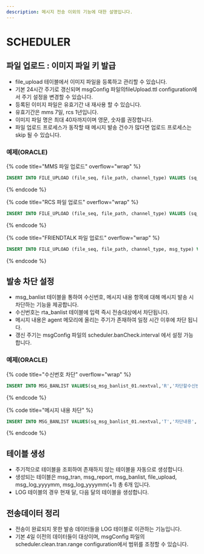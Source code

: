 ```yaml
---
description: 메시지 전송 이외의 기능에 대한 설명입니다.
---
```


# SCHEDULER

## 파일 업로드 : 이미지 파일 키 발급

* file\_upload 테이블에서 이미지 파일을 등록하고 관리할 수 있습니다.
* 기본 24시간 주기로 갱신되며 msgConfig 파일의fileUpload.ttl configuration에서 주기 설정을 변경할 수 있습니다.
* 등록된 이미지 파일은 유효기간 내 재사용 할 수 있습니다.
* 유효기간은 mms 7일, rcs 1년입니다.
* 이미지 파일 명은 최대 40자까지이며 영문, 숫자를 권장합니다.
* 파일 업로드 프로세스가 동작할 때 메시지 발송 건수가 많다면 업로드 프로세스는 skip 될 수 있습니다.

### **예제(ORACLE)**

{% code title="MMS 파일 업로드" overflow="wrap" %}
```sql
INSERT INTO FILE_UPLOAD (file_seq, file_path, channel_type) VALUES (sq_file_upload_01.nextval, 'C:\Infobank\OMNI-1.0.0\attach_file\mms/test.jpg', 'MMS');
```
{% endcode %}

{% code title="RCS 파일 업로드" overflow="wrap" %}
```sql
INSERT INTO FILE_UPLOAD (file_seq, file_path, channel_type) VALUES (sq_file_upload_01.nextval, 'C:\Infobank\OMNI-1.0.0\attach_file\rcs/test.jpg',  'RCS');
```
{% endcode %}

{% code title="FRIENDTALK 파일 업로드" overflow="wrap" %}
```sql
INSERT INTO FILE_UPLOAD (file_seq, file_path, channel_type, msg_type) VALUES ('sq_file_upload_01.nextval, 'C:\Infobank\OMNI-1.0.0\attach_file\/infobank_fi.jpg', 'FRIENDTALK', 'FI');
```
{% endcode %}

## 발송 차단 설정

* msg\_banlist 테이블을 통하여 수신번호, 메시지 내용 항목에 대해 메시지 발송 시 차단하는 기능을 제공합니다.
* 수신번호는 rta\_banlist 테이블에 입력 즉시 전송대상에서 차단됩니다.
* 메시지 내용은 agent 메모리에 올리는 주기가 존재하여 일정 시간 이후에 차단 됩니다.
* 갱신 주기는 msgConfig 파일의 scheduler.banCheck.interval 에서 설정 가능합니다.

### 예제(ORACLE)

{% code title="수신번호 차단" overflow="wrap" %}
```sql
INSERT INTO MSG_BANLIST VALUES(sq_msg_banlist_01.nextval,'R','차단할수신번호','Y');
```
{% endcode %}

{% code title="메시지 내용 차단" %}
```sql
INSERT INTO MSG_BANLIST VALUES(sq_msg_banlist_01.nextval,'T','차단내용','Y');
```
{% endcode %}

## 테이블 생성

* 주기적으로 테이블을 조회하여 존재하지 않는 테이블을 자동으로 생성합니다.
* 생성되는 테이블은 msg\_tran, msg\_report, msg\_banlist, file\_upload, msg\_log\_yyyymm, msg\_log\_yyyymm(+1) 총 6개 입니다.
* LOG 테이블의 경우 현재 달, 다음 달의 테이블을 생성합니다.

## 전송데이터 정리

* 전송이 완료되지 못한 발송 데이터들을 LOG 테이블로 이관하는 기능입니다.
* 기본 4일 이전의 데이터들이 대상이며, msgConfig 파일의 scheduler.clean.tran.range configuration에서 범위를 조정할 수 있습니다.
